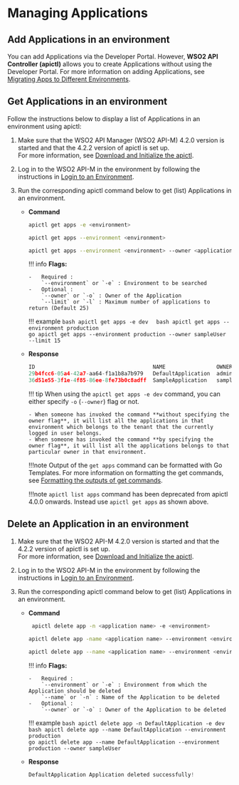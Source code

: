 # Managing Applications

## Add Applications in an environment

You can add Applications via the Developer Portal.
However, **WSO2 API Controller (apictl)** allows you to create Applications without using the Developer Portal. For more information on adding Applications, see [Migrating Apps to Different Environments]({{base_path}}/install-and-setup/setup/api-controller/managing-applications/migrating-applications-to-different-environments).

## Get Applications in an environment

Follow the instructions below to display a list of Applications in an environment using apictl:

1.  Make sure that the WSO2 API Manager (WSO2 API-M) 4.2.0 version is started and that the 4.2.2 version of apictl is set up.   
     For more information, see [Download and Initialize the apictl]({{base_path}}/install-and-setup/setup/api-controller/getting-started-with-wso2-api-controller/#download-and-initialize-the-apictl).
2.  Log in to the WSO2 API-M in the environment by following the instructions in [Login to an Environment]({{base_path}}/install-and-setup/setup/api-controller/getting-started-with-wso2-api-controller/#login-to-an-environment).
3.  Run the corresponding apictl command below to get (list) Applications in an environment.

    -   **Command**
        ``` bash
        apictl get apps -e <environment> 
        ```
        ``` bash
        apictl get apps --environment <environment> 
        ```
        ``` bash
        apictl get apps --environment <environment> --owner <application owner> 
        ```

        !!! info
            **Flags:**  
                    
            -   Required :  
                `--environment` or `-e` : Environment to be searched  
            -   Optional :  
                `--owner` or `-o` : Owner of the Application  
                `--limit` or `-l` : Maximum number of applications to return (Default 25)

        !!! example
            ```bash
            apictl get apps -e dev 
            ```
            ```bash
            apictl get apps --environment production 
            ```    
            ```go
            apictl get apps --environment production --owner sampleUser --limit 15 
            ```  

    -   **Response**

        ```go
        ID                                     NAME                OWNER       STATUS     GROUP ID
        29b4fcc6-05a4-42a7-aa64-f1a1b8a7b979   DefaultApplication  admin       APPROVED 
        36d51e55-3f1e-4f85-86ee-8fe73b0c8adff  SampleApplication   sampleUser  APPROVED   orgA
        ```

        !!! tip 
            When using the `apictl get apps -e dev` command, you can either specify `-o` (`--owner`) flag or not.

            - When someone has invoked the command **without specifying the owner flag**, it will list all the applications in that environment which belongs to the tenant that the currently logged in user belongs.
            - When someone has invoked the command **by specifying the owner flag**, it will list all the applications belongs to that particular owner in that environment.

        !!!note
            Output of the `get apps` command can be formatted with Go Templates. For more information on formatting the get commands, see [Formatting the outputs of get commands]({{base_path}}/install-and-setup/setup/api-controller/advanced-topics/formatting-the-output-of-get-command).

        !!!note
            `apictl list apps` command has been deprecated from apictl 4.0.0 onwards. Instead use `apictl get apps` as shown above. 
        
## Delete an Application in an environment

1.  Make sure that the WSO2 API-M 4.2.0 version is started and that the 4.2.2 version of apictl is set up.   
     For more information, see [Download and Initialize the apictl]({{base_path}}/install-and-setup/setup/api-controller/getting-started-with-wso2-api-controller/#download-and-initialize-the-apictl).
2.  Log in to the WSO2 API-M in the environment by following the instructions in [Login to an Environment]({{base_path}}/install-and-setup/setup/api-controller/getting-started-with-wso2-api-controller/#login-to-an-environment).
3.  Run the corresponding apictl command below to get (list) Applications in an environment.

    -   **Command**
        ``` bash
         apictl delete app -n <application name> -e <environment> 
        ```
        ``` bash
        apictl delete app -name <application name> --environment <environment> 
        ```
        ``` bash
        apictl delete app --name <application name> --environment <environment> --owner <application owner> 
        ```

        !!! info
            **Flags:**  
                
            -   Required :  
                `--environment` or `-e` : Environment from which the Application should be deleted  
                `--name` or `-n` : Name of the Application to be deleted   
            -   Optional :  
                `--owner` or `-o` : Owner of the Application to be deleted  

        !!! example
            ```bash
            apictl delete app -n DefaultApplication -e dev 
            ```
            ```bash
            apictl delete app --name DefaultApplication --environment production 
            ```    
            ```go
            apictl delete app --name DefaultApplication --environment production --owner sampleUser 
            ```  

    -   **Response**

        ```go
        DefaultApplication Application deleted successfully!
        ``` 
